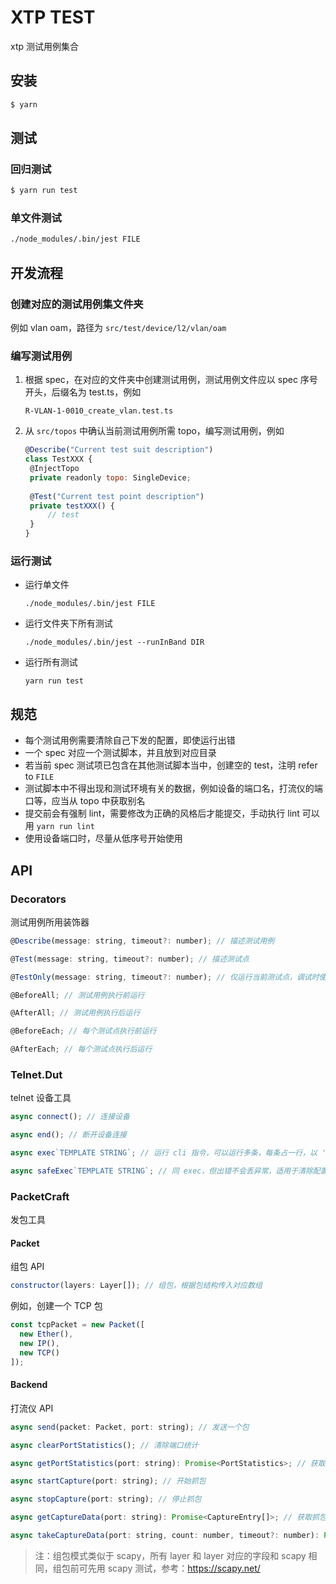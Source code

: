 # XTP TEST

xtp 测试用例集合

## 安装

```bash
$ yarn
```

## 测试

### 回归测试

```bash
$ yarn run test
```

### 单文件测试

```bash
./node_modules/.bin/jest FILE
```

## 开发流程

### 创建对应的测试用例集文件夹

例如 vlan oam，路径为 `src/test/device/l2/vlan/oam`

### 编写测试用例

1. 根据 spec，在对应的文件夹中创建测试用例，测试用例文件应以 spec 序号开头，后缀名为 test.ts，例如

   `R-VLAN-1-0010_create_vlan.test.ts`

2. 从 `src/topos` 中确认当前测试用例所需 topo，编写测试用例，例如

   ```javascript
   @Describe("Current test suit description")
   class TestXXX {
   	@InjectTopo
   	private readonly topo: SingleDevice;
   	
   	@Test("Current test point description")
   	private testXXX() {
   		// test
   	}
   }
   ```

### 运行测试

- 运行单文件

  `./node_modules/.bin/jest FILE`

- 运行文件夹下所有测试

  `./node_modules/.bin/jest --runInBand DIR`

- 运行所有测试

  `yarn run test`

## 规范

- 每个测试用例需要清除自己下发的配置，即使运行出错
- 一个 spec 对应一个测试脚本，并且放到对应目录
- 若当前 spec 测试项已包含在其他测试脚本当中，创建空的 test，注明 refer to `FILE`
- 测试脚本中不得出现和测试环境有关的数据，例如设备的端口名，打流仪的端口等，应当从 topo 中获取别名
- 提交前会有强制 lint，需要修改为正确的风格后才能提交，手动执行 lint 可以用 `yarn run lint`
- 使用设备端口时，尽量从低序号开始使用

## API

### Decorators

测试用例所用装饰器

```javascript
@Describe(message: string, timeout?: number); // 描述测试用例

@Test(message: string, timeout?: number); // 描述测试点

@TestOnly(message: string, timeout?: number); // 仅运行当前测试点，调试时使用

@BeforeAll; // 测试用例执行前运行

@AfterAll; // 测试用例执行后运行

@BeforeEach; // 每个测试点执行前运行

@AfterEach; // 每个测试点执行后运行
```

### Telnet.Dut

telnet 设备工具

```javascript
async connect(); // 连接设备

async end(); // 断开设备连接

async exec`TEMPLATE STRING`; // 运行 cli 指令，可以运行多条，每条占一行，以 '> ' 开头

async safeExec`TEMPLATE STRING`; // 同 exec，但出错不会丢异常，适用于清除配置
```

### PacketCraft

发包工具

#### Packet

组包 API

```javascript
constructor(layers: Layer[]); // 组包，根据包结构传入对应数组
```

例如，创建一个 TCP 包

```javascript
const tcpPacket = new Packet([
  new Ether(),
  new IP(),
  new TCP()
]);
```

#### Backend

打流仪 API

```javascript
async send(packet: Packet, port: string); // 发送一个包

async clearPortStatistics(); // 清除端口统计

async getPortStatistics(port: string): Promise<PortStatistics>; // 获取对应端口统计

async startCapture(port: string); // 开始抓包

async stopCapture(port: string); // 停止抓包

async getCaptureData(port: string): Promise<CaptureEntry[]>; // 获取抓包数据

async takeCaptureData(port: string, count: number, timeout?: number): Promise<CaptureEntry[]>; // 同 getCaptureData，但能提供需要抓包的数量，没抓到对应数量的包时，函数会 block 住
```

> 注：组包模式类似于 scapy，所有 layer 和 layer 对应的字段和 scapy 相同，组包前可先用 scapy 测试，参考：https://scapy.net/
